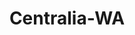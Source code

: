 ---
title: Centralia-WA
slug: centralia-wa
f_state:
- cms/state/washington.md
f_locations:
- cms/payday-loan/cash-advantedge-6641.md
- cms/payday-loan/check-into-cash-12573.md
- cms/payday-loan/check-into-cash-of-washington-13684.md
- cms/payday-loan/fairway-collection-services-inc-17431.md
- cms/payday-loan/money-depot-21216.md
- cms/payday-loan/money-depot-21219.md
- cms/payday-loan/money-stop-21737.md
- cms/payday-loan/qwik-cash-25648.md
- cms/payday-loan/speedy-cash-26751.md
- cms/payday-loan/speedy-cash-26752.md
updated-on: '2024-05-30T13:41:28.615Z'
created-on: '2024-05-30T13:41:28.615Z'
published-on: '2024-05-30T13:54:32.469Z'
f_city: Centralia
layout: '[city].html'
tags: city
---